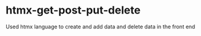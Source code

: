 # htmx-get-post-put-delete
Used htmx language to create and add data and delete data in the front end 
